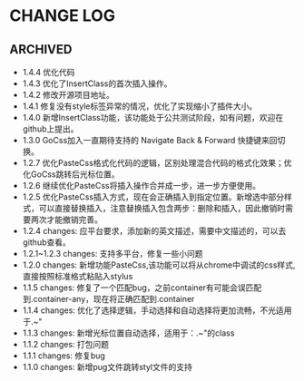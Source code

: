 # CHANGE LOG

## ARCHIVED
* 1.4.4 优化代码
* 1.4.3 优化了InsertClass的首次插入操作。
* 1.4.2 修改开源项目地址。
* 1.4.1 修复没有style标签异常的情况，优化了实现缩小了插件大小。
* 1.4.0 新增InsertClass功能，该功能处于公共测试阶段，如有问题，欢迎在github上提出。
* 1.3.0 GoCss加入一直期待支持的 Navigate Back & Forward 快捷键来回切换。
* 1.2.7 优化PasteCss格式化代码的逻辑，区别处理混合代码的格式化效果；优化GoCss跳转后光标位置。
* 1.2.6 继续优化PasteCss将插入操作合并成一步，进一步方便使用。
* 1.2.5 优化PasteCss插入方式，现在会正确插入到指定位置。新增选中部分样式，可以直接替换插入，注意替换插入包含两步：删除和插入，因此撤销时需要两次才能撤销完善。
* 1.2.4 changes: 应平台要求，添加新的英文描述，需要中文描述的，可以去github查看。
* 1.2.1~1.2.3 changes: 支持多平台，修复一些小问题
* 1.2.0 changes: 新增功能PasteCss,该功能可以将从chrome中调试的css样式,直接按照标准格式粘贴入stylus
* 1.1.5 changes: 修复了一个匹配bug，之前container有可能会误匹配到.container-any，现在将正确匹配到.container
* 1.1.4 changes: 优化了选择逻辑，手动选择和自动选择将更加流畅，不光适用于.~"
* 1.1.3 changes: 新增光标位置自动选择，适用于：.~"的class
* 1.1.2 changes: 打包问题
* 1.1.1 changes: 修复bug
* 1.1.0 changes: 新增pug文件跳转styl文件的支持
